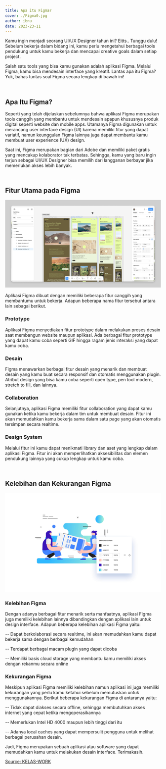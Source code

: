 ```yaml
---
title: Apa itu Figma?
cover: ./Figma0.jpg
author: ibnu
date: 2023-23-11
---
```

Kamu ingin menjadi seorang UI/UX Designer tahun ini? Eitts.. Tunggu dulu! Sebelum bekerja dalam bidang ini, kamu perlu mengetahui berbagai tools pendukung untuk kamu bekerja dan mencapai creative goals dalam setiap project.

Salah satu tools yang bisa kamu gunakan adalah aplikasi Figma. Melalui Figma, kamu bisa mendesain interface yang kreatif. Lantas apa itu Figma? Yuk, bahas tuntas soal Figma secara lengkap di bawah ini!

‎ 

## Apa Itu Figma?
Seperti yang telah dijelaskan sebelumnya bahwa aplikasi Figma merupakan tools canggih yang membantu untuk mendesain apapun khususnya produk digital seperti website dan mobile apps. Utamanya Figma digunakan untuk merancang user interface design (UI) karena memiliki fitur yang dapat variatif, namun keunggulan Figma lainnya juga dapat membantu kamu membuat user experience (UX) design. 

Saat ini, Figma merupakan bagian dari Adobe dan memiliki paket gratis yang mencakup kolaborator tak terbatas. Sehingga, kamu yang baru ingin terjun sebagai UI/UX Designer bisa memilih dari langganan berbayar jika memerlukan akses lebih banyak.

‎ 

## Fitur Utama pada Figma
![Menjalankan script installer](ui1.png)

Aplikasi Figma dibuat dengan memiliki beberapa fitur canggih yang membantumu untuk bekerja. Adapun beberapa nama fitur tersebut antara lain sebagai berikut.

### Prototype
Aplikasi Figma menyediakan fitur prototype dalam melakukan proses desain saat membangun website maupun aplikasi. Ada berbagai fitur prototype yang dapat kamu coba seperti GIF hingga ragam jenis interaksi yang dapat kamu coba.

### Desain
Figma menawarkan berbagai fitur desain yang menarik dan membuat desain yang kamu buat secara responsif dan otomatis menggunakan plugin. Atribut design yang bisa kamu coba seperti open type, pen tool modern, stretch to fill, dan lainnya.

### Collaboration
Selanjutnya, aplikasi Figma memiliki fitur collaboration yang dapat kamu gunakan ketika kamu bekerja dalam tim untuk membuat desain. Fitur ini akan memudahkan kamu bekerja sama dalam satu page yang akan otomatis tersimpan secara realtime.

### Design System
Melalui fitur ini kamu dapat menikmati library dan aset yang lengkap dalam aplikasi Figma. Fitur ini akan memperlihatkan aksesibilitas dan elemen pendukung lainnya yang cukup lengkap untuk kamu coba.

‎ 

## Kelebihan dan Kekurangan Figma
![Menjalankan script installer](ui2.jpg)

### Kelebihan Figma
Dengan adanya berbagai fitur menarik serta manfaatnya, aplikasi Figma juga memiliki kelebihan lainnya dibandingkan dengan aplikasi lain untuk design interface. Adapun beberapa kelebihan aplikasi Figma yaitu:

-- Dapat berkolaborasi secara realtime, ini akan memudahkan kamu dapat bekerja sama dengan berbagai kemudahan

-- Terdapat berbagai macam plugin yang dapat dicoba

-- Memiliki basis cloud storage yang membantu kamu memiliki akses dengan rekanmu secara online

### Kekurangan Figma
Meskipun aplikasi Figma memiliki kelebihan namun aplikasi ini juga memiliki kekurangan yang perlu kamu ketahui sebelum memutuskan untuk menggunakannya. Berikut beberapa kekurangan Figma di antaranya yaitu:

-- Tidak dapat diakses secara offline, sehingga membutuhkan akses internet yang cepat ketika mengoperasikannya

-- Memerlukan Intel HD 4000 maupun lebih tinggi dari itu

-- Adanya local caches yang dapat mempersulit pengguna untuk melihat berbagai perusahan desain.

Jadi, Figma merupakan sebuah aplikasi atau software yang dapat memudahkan kamu untuk melakukan desain interface. Terimakasih.

[Source: KELAS-WORK](https://kelas.work/blogs/mengenal-fitur-fitur-figma-hingga-manfaatnya-bagi-para-designer)